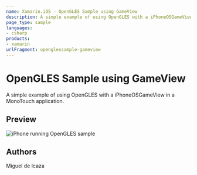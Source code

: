 ```yaml
---
name: Xamarin.iOS - OpenGLES Sample using GameView
description: A simple example of using OpenGLES with a iPhoneOSGameView in a MonoTouch application. Preview
page_type: sample
languages:
- csharp
products:
- xamarin
urlFragment: openglessample-gameview
---
```

# OpenGLES Sample using GameView

A simple example of using OpenGLES with a iPhoneOSGameView in a MonoTouch application.

## Preview

![iPhone running OpenGLES sample](http://farm7.static.flickr.com/6136/5999292719_90550e7ed6.jpg)

## Authors

Miguel de Icaza
